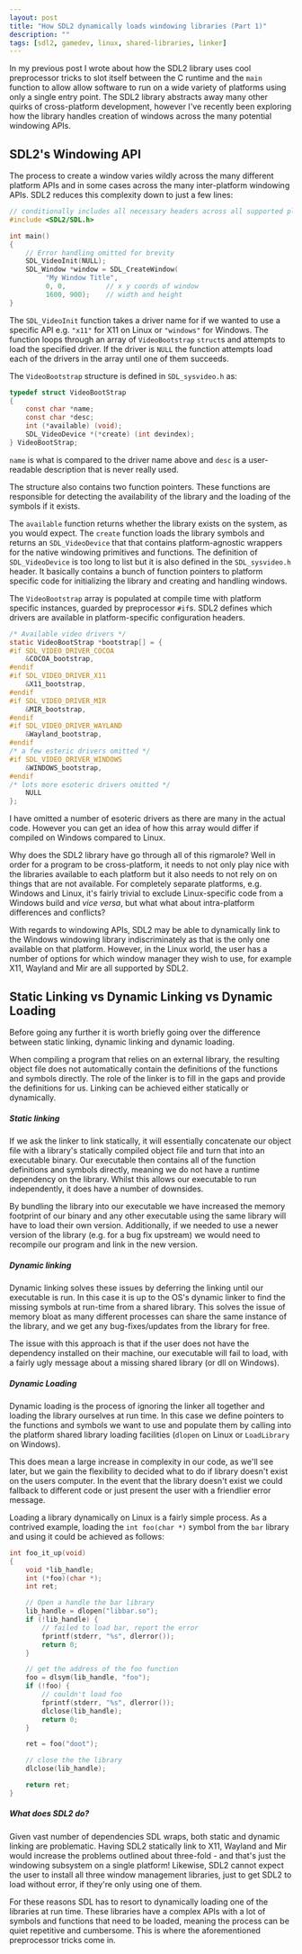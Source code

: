 ```yaml
---
layout: post
title: "How SDL2 dynamically loads windowing libraries (Part 1)"
description: ""
tags: [sdl2, gamedev, linux, shared-libraries, linker]
---
```


In my previous post I wrote about how the SDL2 library uses cool preprocessor
tricks to slot itself between the C runtime and the `main` function to allow
allow software to run on a wide variety of platforms using only a single entry
point. The SDL2 library abstracts away many other quirks of cross-platform
development, however I've recently been exploring how the library handles
creation of windows across the many potential windowing APIs.

## SDL2's Windowing API

The process to create a window varies wildly across the many different platform
APIs and in some cases across the many inter-platform windowing APIs. SDL2
reduces this complexity down to just a few lines:

```c
// conditionally includes all necessary headers across all supported platorms
#include <SDL2/SDL.h>

int main()
{
    // Error handling omitted for brevity
    SDL_VideoInit(NULL);
    SDL_Window *window = SDL_CreateWindow(
         "My Window Title",
         0, 0,          // x y coords of window
         1600, 900);    // width and height
}
```

The `SDL_VideoInit` function takes a driver name for if we wanted to use a
specific API e.g. `"x11"` for X11 on Linux or `"windows"` for Windows. The
function loops through an array of `VideoBootstrap` `struct`s and attempts to
load the specified driver. If the driver is `NULL` the function attempts load
each of the drivers in the array until one of them succeeds.

The `VideoBootstrap` structure is defined in `SDL_sysvideo.h` as:

```c
typedef struct VideoBootStrap
{
    const char *name;
    const char *desc;
    int (*available) (void);
    SDL_VideoDevice *(*create) (int devindex);
} VideoBootStrap;
```

`name` is what is compared to the driver name above and `desc` is a
user-readable description that is never really used.

The structure also contains two function pointers. These functions are
responsible for detecting the availability of the library and the loading of the
symbols if it exists. 

The `available` function returns whether the library exists on the system, as
you would expect. The `create` function loads the library symbols and returns an
`SDL_VideoDevice` that that contains platform-agnostic wrappers for the native
windowing primitives and functions. The definition of `SDL_VideoDevice` is too
long to list but it is also defined in the `SDL_sysvideo.h` header. It basically
contains a bunch of function pointers to platform specific code for initializing
the library and creating and handling windows.

The `VideoBootstrap` array is populated at compile time with platform specific
instances, guarded by preprocessor `#if`s. SDL2 defines which drivers are
available in platform-specific configuration headers.

```c
/* Available video drivers */
static VideoBootStrap *bootstrap[] = {
#if SDL_VIDEO_DRIVER_COCOA
    &COCOA_bootstrap,
#endif
#if SDL_VIDEO_DRIVER_X11
    &X11_bootstrap,
#endif
#if SDL_VIDEO_DRIVER_MIR
    &MIR_bootstrap,
#endif
#if SDL_VIDEO_DRIVER_WAYLAND
    &Wayland_bootstrap,
#endif
/* a few esteric drivers omitted */
#if SDL_VIDEO_DRIVER_WINDOWS
    &WINDOWS_bootstrap,
#endif
/* lots more esoteric drivers omitted */
    NULL
};
```

I have omitted a number of esoteric drivers as there are many in the actual
code. However you can get an idea of how this array would differ if
compiled on Windows compared to Linux. 

Why does the SDL2 library have go through all of this rigmarole? Well in order
for a program to be cross-platform, it needs to not only play nice with the
libraries available to each platform but it also needs to not rely on on things
that are not available. For completely separate platforms, e.g. Windows and
Linux, it's fairly trivial to exclude Linux-specific code from a Windows build
and _vice versa_, but what what about intra-platform differences and conflicts?  

With regards to windowing APIs, SDL2 may be able to dynamically link to the
Windows windowing library indiscriminately as that is the only one available on
that platform. However, in the Linux world, the user has a number of options for
which window manager they wish to use, for example X11, Wayland and Mir are all
supported by SDL2.

## Static Linking vs Dynamic Linking vs Dynamic Loading

Before going any further it is worth briefly going over the difference between
static linking, dynamic linking and dynamic loading.

When compiling a program that relies on an external library, the resulting
object file does not automatically contain the definitions of the functions and
symbols directly. The role of the linker is to fill in the gaps and provide the
definitions for us. Linking can be achieved either statically or dynamically.

##### Static linking

If we ask the linker to link statically, it will essentially concatenate our
object file with a library's statically compiled object file and turn that into
an executable binary. Our executable then contains all of the function
definitions and symbols directly, meaning we do not have a runtime dependency on
the library. Whilst this allows our executable to run independently, it does
have a number of downsides.

By bundling the library into our executable we have increased the memory
footprint of our binary and any other executable using the same library will
have to load their own version. Additionally, if we needed to use a newer
version of the library (e.g. for a bug fix upstream) we would need to recompile
our program and link in the new version.  

##### Dynamic linking

Dynamic linking solves these issues by deferring the linking until our
executable is run. In this case it is up to the OS's dynamic linker to find the
missing symbols at run-time from a shared library. This solves the issue of
memory bloat as many different processes can share the same instance of the
library, and we get any bug-fixes/updates from the library for free.

The issue with this approach is that if the user does not have the dependency
installed on their machine, our executable will fail to load, with a
fairly ugly message about a missing shared library (or dll on Windows).

##### Dynamic Loading

Dynamic loading is the process of ignoring the linker all together and loading
the library ourselves at run time. In this case we define pointers to the
functions and symbols we want to use and populate them by calling into the
platform shared library loading facilities (`dlopen` on Linux or `LoadLibrary`
on Windows).

This does mean a large increase in complexity in our code, as we'll see later,
but we gain the flexibility to decided what to do if library doesn't exist on
the users computer. In the event that the library doesn't exist we could
fallback to different code or just present the user with a friendlier error
message.

Loading a library dynamically on Linux is a fairly simple process. As a
contrived example, loading the `int foo(char *)` symbol from the `bar` library
and using it could be achieved as follows:

```c
int foo_it_up(void)
{
    void *lib_handle;
    int (*foo)(char *);
    int ret;

    // Open a handle the bar library
    lib_handle = dlopen("libbar.so");
    if (!lib_handle) {
        // failed to load bar, report the error
        fprintf(stderr, "%s", dlerror());
        return 0;
    }

    // get the address of the foo function
    foo = dlsym(lib_handle, "foo");
    if (!foo) {
        // couldn't load foo
        fprintf(stderr, "%s", dlerror());
        dlclose(lib_handle);
        return 0;
    }

    ret = foo("doot");

    // close the the library
    dlclose(lib_handle);

    return ret;
}
```

##### What does SDL2 do?

Given vast number of dependencies SDL wraps, both static and dynamic linking are
problematic. Having SDL2 statically link to X11, Wayland and Mir would increase
the problems outlined about three-fold - and that's just the windowing
subsystem on a single platform! Likewise, SDL2 cannot expect the user to install
all three window management libraries, just to get SDL2 to load without error,
if they're only using one of them.

For these reasons SDL has to resort to dynamically loading one of the libraries
at run time. These libraries have a complex APIs with a lot of symbols and
functions that need to be loaded, meaning the process can be quiet repetitive
and cumbersome. This is where the aforementioned preprocessor tricks come in.

